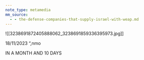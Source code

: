 ```yaml
---
note_type: metamedia
mm_source:
  - - the-defense-companies-that-supply-israel-with-weap.md
---
```


![[3238691872405888062_3238691859336395973.jpg]]

18/11/2023 “,nmo

IN A MONTH
AND 10 DAYS


